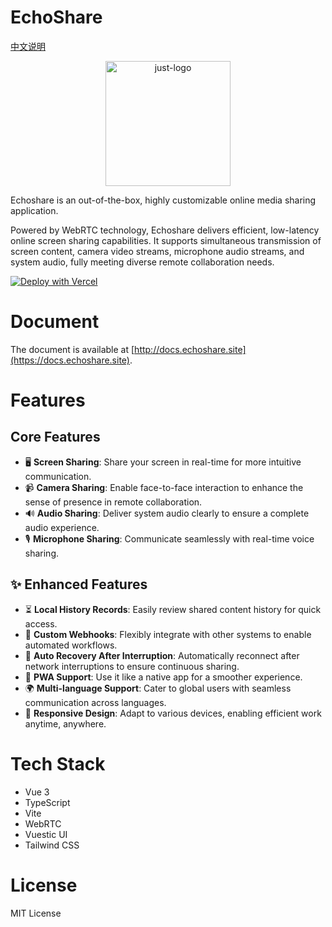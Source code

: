 # EchoShare

[中文说明](./README_CN.md)

<p align="center">
  <img src="https://i.postimg.cc/d0M9TjZW/echoshare-mobile-left.png" width="200" alt="just-logo">
</p>

Echoshare is an out-of-the-box, highly customizable online media sharing application.

Powered by WebRTC technology, Echoshare delivers efficient, low-latency online screen sharing capabilities. It supports simultaneous transmission of screen content, camera video streams, microphone audio streams, and system audio, fully meeting diverse remote collaboration needs.

[![Deploy with Vercel](https://vercel.com/button)](https://vercel.com/new/clone?repository-url=https://github.com/echoshare/echoshare)

# Document

The document is available at [http://docs.echoshare.site](https://docs.echoshare.site).

# Features

## Core Features

* 🖥️ **Screen Sharing**: Share your screen in real-time for more intuitive communication.
* 📹 **Camera Sharing**: Enable face-to-face interaction to enhance the sense of presence in remote collaboration.
* 🔊 **Audio Sharing**: Deliver system audio clearly to ensure a complete audio experience.
* 🎙️ **Microphone Sharing**: Communicate seamlessly with real-time voice sharing.

## ✨ Enhanced Features

* ⏳ **Local History Records**: Easily review shared content history for quick access.
* 🔗 **Custom Webhooks**: Flexibly integrate with other systems to enable automated workflows.
* 🔄 **Auto Recovery After Interruption**: Automatically reconnect after network interruptions to ensure continuous sharing.
* 📱 **PWA Support**: Use it like a native app for a smoother experience.
* 🌍 **Multi-language Support**: Cater to global users with seamless communication across languages.
* 📐 **Responsive Design**: Adapt to various devices, enabling efficient work anytime, anywhere.

# Tech Stack
- Vue 3
- TypeScript
- Vite
- WebRTC
- Vuestic UI
- Tailwind CSS

# License
MIT License